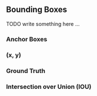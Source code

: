 ## Bounding Boxes

TODO write something here ...

### Anchor Boxes
### (x, y)
### Ground Truth
### Intersection over Union (IOU)
